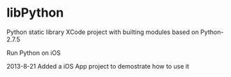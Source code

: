 libPython
=========

 Python static library XCode project with builting modules
 based on Python-2.7.5
 
 Run Python on iOS
 

 2013-8-21
 Added a iOS App project to demostrate how to use it
 
 
